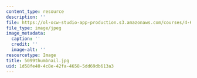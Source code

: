 ```yaml
---
content_type: resource
description: ''
file: https://ol-ocw-studio-app-production.s3.amazonaws.com/courses/4-614-religious-architecture-and-islamic-cultures-fall-2002/1d58fe404c8e42fa46585dd69db613a3_5099thumbnail.jpg
file_type: image/jpeg
image_metadata:
  caption: ''
  credit: ''
  image-alt: ''
resourcetype: Image
title: 5099thumbnail.jpg
uid: 1d58fe40-4c8e-42fa-4658-5dd69db613a3
---
```

